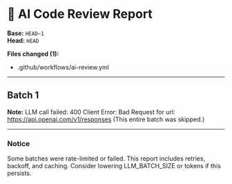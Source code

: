 # 🤖 AI Code Review Report

**Base:** `HEAD~1`  
**Head:** `HEAD`

**Files changed (1):**
- .github/workflows/ai-review.yml

---
## Batch 1

**Note:** LLM call failed: 400 Client Error: Bad Request for url: https://api.openai.com/v1/responses
(This entire batch was skipped.)


---
### Notice
Some batches were rate-limited or failed. This report includes retries, backoff, and caching. Consider lowering LLM_BATCH_SIZE or tokens if this persists.
